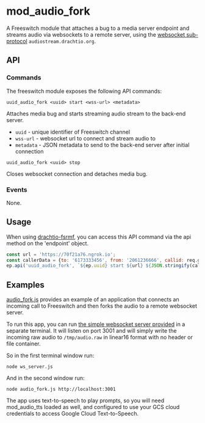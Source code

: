# mod_audio_fork

A Freeswitch module that attaches a bug to a media server endpoint and streams audio via websockets to a remote server, using the [websocket sub-protocol](https://tools.ietf.org/html/rfc6455#section-1.9) `audiostream.drachtio.org`.

## API

### Commands
The freeswitch module exposes the following API commands:

```
uuid_audio_fork <uuid> start <wss-url> <metadata>
```
Attaches media bug and starts streaming audio stream to the back-end server.
- `uuid` - unique identifier of Freeswitch channel
- `wss-url` - websocket url to connect and stream audio to
- `metadata` - JSON metadata to send to the back-end server after initial connection

```
uuid_audio_fork <uuid> stop
```
Closes websocket connection and detaches media bug.

### Events
None.

## Usage
When using [drachtio-fsrmf](https://www.npmjs.com/package/drachtio-fsmrf), you can access this API command via the api method on the 'endpoint' object.
```js
const url = 'https://70f21a76.ngrok.io';
const callerData = {to: '6173333456', from: '2061236666', callid: req.get('Call-Id')};
ep.api('uuid_audio_fork', `${ep.uuid} start ${url} ${JSON.stringify(callerData)}`);
```
## Examples
[audio_fork.js](../../examples/audio_fork.js) provides an example of an application that connects an incoming call to Freeswitch and then forks the audio to a remote websocket server.

To run this app, you can run [the simple websocket server provided](../../examples/ws_server.js) in a separate terminal.  It will listen on port 3001 and will simply write the incoming raw audio to `/tmp/audio.raw` in linear16 format with no header or file container.

So in the first terminal window run:
```
node ws_server.js
```
And in the second window run:
```
node audio_fork.js http://localhost:3001
```
The app uses text-to-speech to play prompts, so you will need mod_audio_tts loaded as well, and configured to use your GCS cloud credentials to access Google Cloud Text-to-Speech.


